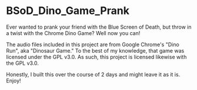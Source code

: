 # BSoD_Dino_Game_Prank
Ever wanted to prank your friend with the Blue Screen of Death, but throw in a twist with the Chrome Dino Game? Well now you can!

The audio files included in this project are from Google Chrome's "Dino Run", aka "Dinosaur Game." To the best of my knowledge, that game was licensed under the GPL v3.0. As such, this project is licensed likewise with the GPL v3.0.

Honestly, I built this over the course of 2 days and might leave it as it is. Enjoy!
